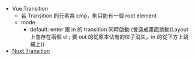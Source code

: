 - Vue Transition
  - 若 Transition 的元素為 cmp，則只能有一個 root element
  - mode
    - default: enter 跟 in 的 transition 同時啟動 (會造成畫面跳動(Layout 上會存在兩個 el ; 要 out 的從原本佔有的位子消失，in 的從下方上跳補上))
- [Nuxt Transition](https://nuxt.com/docs/getting-started/transitions)